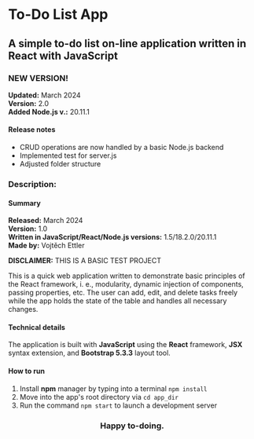 # To-Do List App 
## A simple to-do list on-line application written in React with JavaScript

### NEW VERSION!

**Updated:** March 2024 \
**Version:** 2.0 \
**Added Node.js v.:** 20.11.1

#### Release notes
* CRUD operations are now handled by a basic Node.js backend 
* Implemented test for server.js
* Adjusted folder structure  

### Description:
#### Summary
 

**Released:** March 2024 \
**Version:** 1.0 \
**Written in JavaScript/React/Node.js versions:** 1.5/18.2.0/20.11.1 \
**Made by:** Vojtěch Ettler

**DISCLAIMER:** THIS IS A BASIC TEST PROJECT

This is a quick web application written to demonstrate basic principles of the React framework, i. e., modularity, dynamic injection of components, passing properties, etc. The user can add, edit, and delete tasks freely while the app holds the state of the table and handles all necessary changes.

#### Technical details

The application is built with **JavaScript** using the **React** framework, **JSX** syntax extension, and **Bootstrap 5.3.3** layout tool.

#### How to run

1. Install **npm** manager by typing into a terminal `npm install`
2. Move into the app's root directory via `cd app_dir`
3. Run the command `npm start` to launch a development server


### <p style="text-align: center;"> Happy to-doing. </p>




